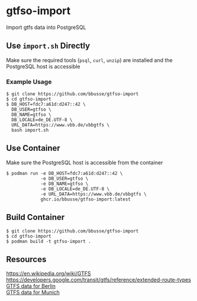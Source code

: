 # gtfso-import

Import gtfs data into PostgreSQL

## Use `import.sh` Directly
Make sure the required tools (`psql`, `curl`, `unzip`) are installed and the PostgreSQL host is accessible

### Example Usage
```
$ git clone https://github.com/bbusse/gtfso-import
$ cd gtfso-import
$ DB_HOST=fdc7:a61d:d247::42 \
  DB_USER=gtfso \
  DB_NAME=gtfso \
  DB_LOCALE=de_DE.UTF-8 \
  URL_DATA=https://www.vbb.de/vbbgtfs \
  bash import.sh
```

## Use Container
Make sure the PostgreSQL host is accessible from the container
```
$ podman run -e DB_HOST=fdc7:a61d:d247::42 \
             -e DB_USER=gtfso \
             -e DB_NAME=gtfso \
             -e DB_LOCALE=de_DE.UTF-8 \
             -e URL_DATA=https://www.vbb.de/vbbgtfs \
             ghcr.io/bbusse/gtfso-import:latest
```

## Build Container
```
$ git clone https://github.com/bbusse/gtfso-import
$ cd gtfso-import
$ podman build -t gtfso-import .
```

## Resources
https://en.wikipedia.org/wiki/GTFS  
https://developers.google.com/transit/gtfs/reference/extended-route-types  
[GTFS data for Berlin](https://www.vbb.de/vbbgtfs)  
[GTFS data for Munich](https://www.mvg.de/static/gtfs/gtfs-mvg.zip)